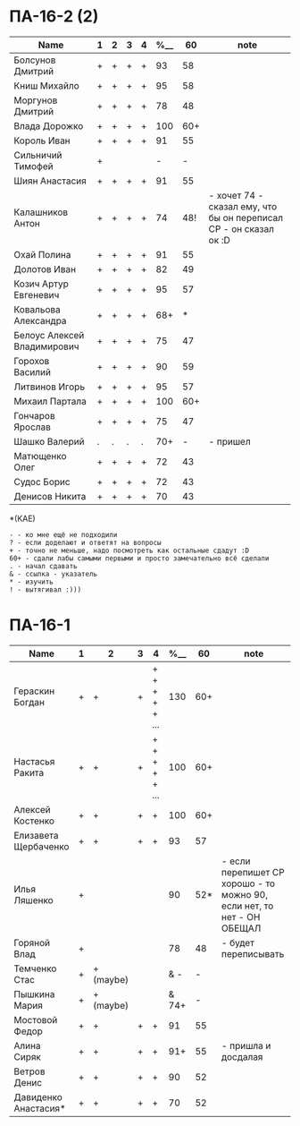 # ПА-16-2 (2) 
|Name|1|2|3|4|________%__________|60|note|
| --- | --- | --- | --- | --- | --- | --- | --- |
|Болсунов Дмитрий 		|+|+|+|+|					93		|58|
|Книш Михайло			|+|+|+|+|					95		|58|
|Моргунов Дмитрий		|+|+|+|+|					78	 	|48|
|Влада Дорожко			|+|+|+|+|					100		|60+|
|Король Иван			|+|+|+|+|					91		|55|
|Сильничий Тимофей		|+||||						-		|-|
|Шиян Анастасия			|+|+|+|+|					91		|55|
|Калашников Антон		|+|+|+|+|					74		|48!| - хочет 74 - сказал ему, что бы он переписал СР - он сказал ок :D|
|Охай Полина			|+|+|+|+|					91		|55|
|Долотов Иван			|+|+|+|+|					82		|49|
|Козич Артур Евгеневич	|+|+|+|+|					95		|57|
|Ковальова Александра	|+|+|+|+|					68+		|*|
|Белоус Алексей Владимирович|+|+|+|+|				75		|47|
|Горохов Василий		|+|+|+|+|					90		|59|
|Литвинов Игорь			|+|+|+|+|					95		|57|
|Михаил	Партала			|+|+|+|+|					100		|60+|
|Гончаров Ярослав		|+|+|+|+|					75		|47|
|Шашко Валерий 			|.|.|.|.|					70+		|-| - пришел
|Матющенко Олег 		|+|+|+|+|					72		|43|
|Судос Борис	 		|+|+|+|+|					72		|43|
|Денисов Никита	 		|+|+|+|+|					70		|43|



*(KAE)
```
- - ко мне ещё не подходили
? - если доделают и ответят на вопросы 
+ - точно не меньше, надо посмотреть как остальные сдадут :D  
60+ - сдали лабы самыми первыми и просто замечательно всё сделали
. - начал сдавать
& - ссылка - указатель
* - изучить
! - вытягивал :)))
```

# ПА-16-1
|Name|1|2|3|4|________%__________|60|note|
| --- | --- | --- | --- | --- | --- | --- | --- |
|Гераскин Богдан		|+|+|+|+ + + + + ...|		130		|60+|
|Настасья Ракита		|+|+|+|+ + + + + ...|		100		|60+|
|Алексей Костенко		|+|+|+|+|					100		|60+|
|Елизавета Щербаченко	|+|+|+|+|					93		|57|
|Илья Ляшенко			|+||||						90		|52*| - если перепишет СР хорошо - то можно 90, если нет, то нет - ОН ОБЕЩАЛ
|Горяной Влад			|+||||						78		|48| - будет переписывать
|Темченко Стас			|+|+(maybe)|||&				-		|-|
|Пышкина Мария			|+|+(maybe)|||&				74+		|-|
|Мостовой Федор 		|+|+|+|+|					91		|55|
|Алина Сиряк			|+|+|+|+|					91+		|55| - пришла и досдалая
|Ветров Денис			|+|+|+|+|					90		|52|
|Давиденко Анастасия* 	|+|+|+|+|					70		|52|


